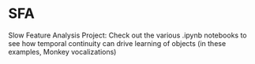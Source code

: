 # SFA
Slow Feature Analysis Project: Check out the various .ipynb notebooks to see how temporal continuity can drive learning of objects (in these examples, Monkey vocalizations)
